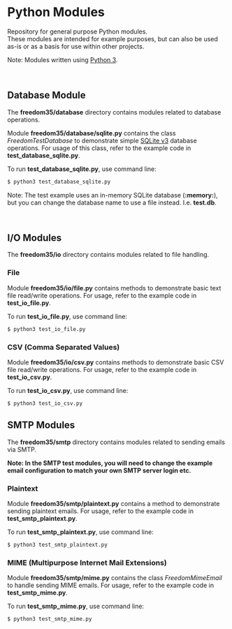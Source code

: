 # Python Modules
Repository for general purpose Python modules.  
These modules are intended for example purposes, but can also be used as-is or as a basis for use within other projects.

Note: Modules written using [Python 3](https://www.python.org/downloads/).  
  
<br />
  
## Database Module
The **freedom35/database** directory contains modules related to database operations.  
  
Module **freedom35/database/sqlite.py** contains the class *FreedomTestDatabase* to demonstrate simple [SQLite v3](https://www.sqlite.org/version3.html) database operations. For usage of this class, refer to the example code in **test_database_sqlite.py**.  

To run **test_database_sqlite.py**, use command line:  
```sh
$ python3 test_database_sqlite.py
```
  
Note: The test example uses an in-memory SQLite database (**:memory:**), but you can change the database name to use a file instead. I.e. **test.db**.
  
<br />
  
## I/O Modules
The **freedom35/io** directory contains modules related to file handling.  

### File
Module **freedom35/io/file.py** contains methods to demonstrate basic text file read/write operations. For usage, refer to the example code in **test_io_file.py**.  

To run **test_io_file.py**, use command line:  
```sh
$ python3 test_io_file.py
```
  
  
### CSV (Comma Separated Values)
Module **freedom35/io/csv.py** contains methods to demonstrate basic CSV file read/write operations. For usage, refer to the example code in **test_io_csv.py**.  

To run **test_io_csv.py**, use command line:  
```sh
$ python3 test_io_csv.py
```


## SMTP Modules
The **freedom35/smtp** directory contains modules related to sending emails via SMTP.  
  
**Note: In the SMTP test modules, you will need to change the example email configuration to match your own SMTP server login etc.**  
  
  
### Plaintext
Module **freedom35/smtp/plaintext.py** contains a method to demonstrate sending plaintext emails. For usage, refer to the example code in **test_smtp_plaintext.py**.  

To run **test_smtp_plaintext.py**, use command line:  
```sh
$ python3 test_smtp_plaintext.py
```
  
  
### MIME (Multipurpose Internet Mail Extensions)
Module **freedom35/smtp/mime.py** contains the class *FreedomMimeEmail* to handle sending MIME emails. For usage, refer to the example code in **test_smtp_mime.py**.  

To run **test_smtp_mime.py**, use command line:  
```sh
$ python3 test_smtp_mime.py
```
  
<br />